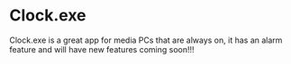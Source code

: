 # Clock.exe
Clock.exe is a great app for media PCs that are always on, it has an alarm feature and will have new features coming soon!!!
